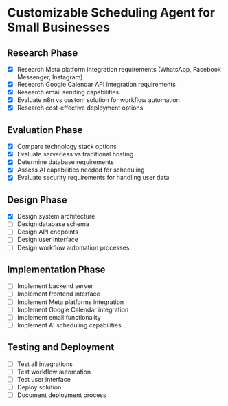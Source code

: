 # Customizable Scheduling Agent for Small Businesses

## Research Phase
- [x] Research Meta platform integration requirements (WhatsApp, Facebook Messenger, Instagram)
- [x] Research Google Calendar API integration requirements
- [x] Research email sending capabilities
- [x] Evaluate n8n vs custom solution for workflow automation
- [x] Research cost-effective deployment options

## Evaluation Phase
- [x] Compare technology stack options
- [x] Evaluate serverless vs traditional hosting
- [x] Determine database requirements
- [x] Assess AI capabilities needed for scheduling
- [x] Evaluate security requirements for handling user data

## Design Phase
- [x] Design system architecture
- [ ] Design database schema
- [ ] Design API endpoints
- [ ] Design user interface
- [ ] Design workflow automation processes

## Implementation Phase
- [ ] Implement backend server
- [ ] Implement frontend interface
- [ ] Implement Meta platforms integration
- [ ] Implement Google Calendar integration
- [ ] Implement email functionality
- [ ] Implement AI scheduling capabilities

## Testing and Deployment
- [ ] Test all integrations
- [ ] Test workflow automation
- [ ] Test user interface
- [ ] Deploy solution
- [ ] Document deployment process
